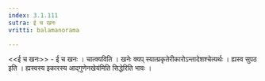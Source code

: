 ```yaml
---
index: 3.1.111
sutra: ई च खनः
vritti: balamanorama

---
```

<<ई च खनः>> - ई च खनः । चात्क्यविति । खनेः क्यप् स्यात्प्रकृतेरीकारोऽन्तादेशश्चेत्यर्थः । ह्यस्व सुपठ इति । ह्यस्वस्य इकारस्य आद्गुणेनखेय॑मिति सिद्धेरिति भावः । 